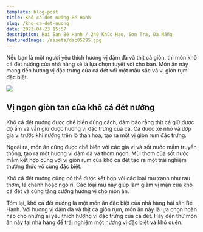 ```yaml
---
template: blog-post
title: Khô cá đét nướng-Bé Hạnh
slug: /kho-ca-det-nuong
date: 2023-04-23 15:57
description: Hải Sản Bé Hạnh / 240 Khúc Hạo, Sơn Trà, Đà Nẵng
featuredImage: /assets/dsc05295.jpg
---
```

Nếu bạn là một người yêu thích hương vị đậm đà và thịt cá giòn, thì món khô cá đét nướng của nhà hàng sẽ là lựa chọn tuyệt vời cho bạn. Món ăn này mang đến hương vị đặc trưng của cá đét với một màu sắc và vị giòn rụm đặc biệt.

![](/assets/dsc05297.jpg)

## V﻿ị ngon giòn tan của khô cá đét nướng

Khô cá đét nướng được chế biến đúng cách, đảm bảo rằng thịt cá giữ được độ ẩm và vẫn giữ được hương vị đặc trưng của cá. Cá được xé nhỏ và ướp gia vị trước khi nướng trên lò than hoa, tạo ra một vị giòn rụm đặc trưng.

Ngoài ra, món ăn cũng được chế biến với các gia vị và sốt nước mắm truyền thống, tạo ra một hương vị đậm đà và thơm ngon. Mùi thơm của sốt nước mắm kết hợp cùng với vị giòn rụm của khô cá đét tạo ra một trải nghiệm thưởng thức vô cùng đặc biệt.

Khô cá đét nướng cũng có thể được kết hợp với các loại rau xanh như rau thơm, lá chanh hoặc ngò rí. Các loại rau này giúp làm giảm vị mặn của khô cá đét và cũng tăng cường hương vị cho món ăn.

Tóm lại, khô cá đét nướng là một món ăn đặc biệt của nhà hàng hải sản Bé Hạnh. Với hương vị đậm đà và thịt cá giòn rụm, món ăn này là lựa chọn hoàn hảo cho những ai yêu thích hương vị đặc trưng của cá đét. Hãy đến thử món ăn này tại nhà hàng để trải nghiệm một hương vị đặc biệt và khó quên.